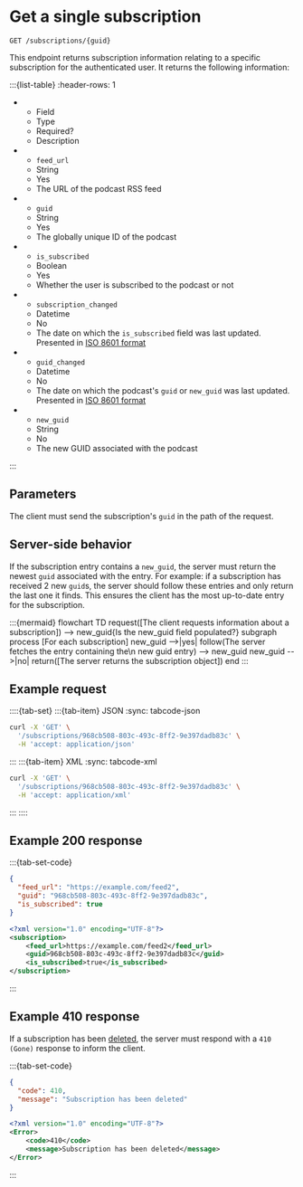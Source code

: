 # Get a single subscription

```text
GET /subscriptions/{guid}
```

This endpoint returns subscription information relating to a specific subscription for the authenticated user. It returns the following information:

:::{list-table}
:header-rows: 1

* - Field
  - Type
  - Required?
  - Description
* - `feed_url`
   - String
   - Yes
   - The URL of the podcast RSS feed
* - `guid` 
   - String<UUID>
   - Yes
   - The globally unique ID of the podcast
* - `is_subscribed`
  - Boolean
  - Yes
  - Whether the user is subscribed to the podcast or not
* - `subscription_changed`
   - Datetime
   - No
   - The date on which the `is_subscribed` field was last updated. Presented in [ISO 8601 format](https://www.iso.org/iso-8601-date-and-time-format.html)
* - `guid_changed`
   - Datetime
   - No
   - The date on which the podcast's `guid` or `new_guid` was last updated. Presented in [ISO 8601 format](https://www.iso.org/iso-8601-date-and-time-format.html)
* - `new_guid`
   - String<UUID>
   - No
   - The new GUID associated with the podcast

:::

## Parameters

The client must send the subscription's `guid` in the path of the request.

## Server-side behavior

If the subscription entry contains a `new_guid`, the server must return the newest `guid` associated with the entry. For example: if a subscription has received 2 new `guid`s, the server should follow these entries and only return the last one it finds. This ensures the client has the most up-to-date entry for the subscription.

:::{mermaid}
flowchart TD
   request([The client requests information about a subscription]) --> new_guid{Is the new_guid field populated?}
   subgraph process [For each subscription]
      new_guid -->|yes| follow(The server fetches the entry containing the\n new guid entry) --> new_guid
      new_guid -->|no| return([The server returns the subscription object])
   end
:::

## Example request

::::{tab-set}
:::{tab-item} JSON
:sync: tabcode-json

```bash
curl -X 'GET' \
  '/subscriptions/968cb508-803c-493c-8ff2-9e397dadb83c' \
  -H 'accept: application/json'
```

:::
:::{tab-item} XML
:sync: tabcode-xml

```bash
curl -X 'GET' \
  '/subscriptions/968cb508-803c-493c-8ff2-9e397dadb83c' \
  -H 'accept: application/xml'
```

:::
::::

## Example 200 response

:::{tab-set-code}

```json
{
  "feed_url": "https://example.com/feed2",
  "guid": "968cb508-803c-493c-8ff2-9e397dadb83c",
  "is_subscribed": true
}
```

```xml
<?xml version="1.0" encoding="UTF-8"?>
<subscription>
	<feed_url>https://example.com/feed2</feed_url>
	<guid>968cb508-803c-493c-8ff2-9e397dadb83c</guid>
	<is_subscribed>true</is_subscribed>
</subscription>
```

:::

## Example 410 response

If a subscription has been [deleted](delete.md), the server must respond with a `410 (Gone)` response to inform the client.

:::{tab-set-code}

```json
{
  "code": 410,
  "message": "Subscription has been deleted"
}
```

```xml
<?xml version="1.0" encoding="UTF-8"?>
<Error>
	<code>410</code>
	<message>Subscription has been deleted</message>
</Error>
```

:::

